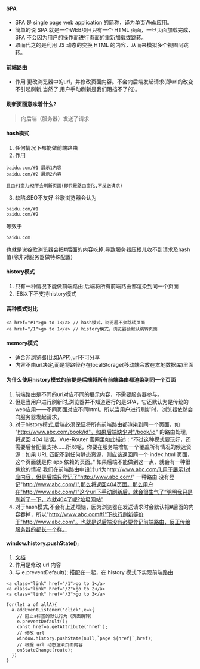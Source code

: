 #### SPA
* SPA 是 single page web application 的简称，译为单页Web应用。
* 简单的说 SPA 就是一个WEB项目只有一个 HTML 页面，一旦页面加载完成，SPA 不会因为用户的操作而进行页面的重新加载或跳转。 
* 取而代之的是利用 JS 动态的变换 HTML 的内容，从而来模拟多个视图间跳转。

#### 前端路由
* 作用
更改浏览器中的url，并修改页面内容。不会向后端发起请求(即url的改变不引起刷新,当然了,用户手动刷新是我们阻挡不了的)。

#### 刷新页面意味着什么?
> 向后端（服务器）发送了请求

#### hash模式
1. 任何情况下都能做前端路由
2. 作用
```
baidu.com/#1 展示1内容
baidu.com/#2 展示2内容

且由#1变为#2不会刷新页面(即只是路由变化,不发送请求)
```
3. 缺陷:SEO不友好
谷歌浏览器会认为
```
baidu.com/#1
baidu.com/#2
```
等效于
```
baidu.com
```
也就是说谷歌浏览器会把#后面的内容吃掉,导致服务器压根儿收不到请求及hash值(除非对服务器做特殊配置)

#### history模式
1. 只有一种情况下能做前端路由:后端将所有前端路由都渲染到同一个页面
2. IE8以下不支持history模式

#### 两种模式对比 
```
<a href="#1">go to 1</a> // hash模式，浏览器不会跳转页面
<a href="/1">go to 1</a> // history模式，浏览器会默认跳转页面
```

#### memory模式
* 适合非浏览器(比如APP),url不可分享
* 内容不由url决定,而是将路径存在localStorage(移动端会放在本地数据库)里面

#### 为什么使用history模式的前提是后端将所有前端路由都渲染到同一个页面
1. 前端路由是不同的url对应不同的展示内容，不需要服务器参与。
2. 但是当用户进行刷新时,浏览器并不知道运行的是SPA，它还默认为是传统的web应用——不同页面对应不同html。所以当用户进行刷新时，浏览器依然会向服务器发起请求，
3. 对于history模式,后端必须保证将所有前端路由都渲染到同一个页面，如 "http://www.abc.com/book/id"。如果后端缺少对"/book/id" 的路由处理，将返回 404 错误。Vue-Router 官网里如此描述：“不过这种模式要玩好，还需要后台配置支持……所以呢，你要在服务端增加一个覆盖所有情况的候选资源：如果 URL 匹配不到任何静态资源，则应该返回同一个 index.html 页面，这个页面就是你 app 依赖的页面。”
如果后端不能做到这一点，就会有一种很尴尬的情况:我们在前端路由中设计url为http://www.abc.com/1,用于展示1对应内容，但是后端只登记了"http://www.abc.com/" 一种路由,没有登记"http://www.abc.com/1",那么将返回404页面。那么用户在"http://www.abc.com/1"这个url下手动刷新后，就会很生气了“明明我只是刷新了一下，咋就404了呢?垃圾网站”
5. 对于hash模式,不会有上述烦恼，因为浏览器在发送请求时会默认把#后面的内容吞掉，所以"http://www.abc.com#1"下执行刷新等价于"http://www.abc.com"。也就是说后端没有必要登记前端路由，反正传给服务器的都长一个样。


#### window.history.pushState();
1. [文档](https://developer.mozilla.org/zh-CN/docs/Web/API/History_API)
2. 作用是修改 url 内容
2. 与 e.preventDefault(); 搭配在一起，在 history 模式下实现前端路由
```
<a class="link" href="/1">go to 1</a>
<a class="link" href="/2">go to 2</a>
<a class="link" href="/3">go to 3</a>
```
```
for(let a of allA){
  a.addEventListener('click',e=>{
    // 阻止a标签的默认行为（页面跳转）
    e.preventDefault();
    const href=a.getAttribute('href');
    // 修改 url 
    window.history.pushState(null,`page ${href}`,href);
    // 根据 url 动态渲染页面内容
    onStateChange(route);
  })
}
```



